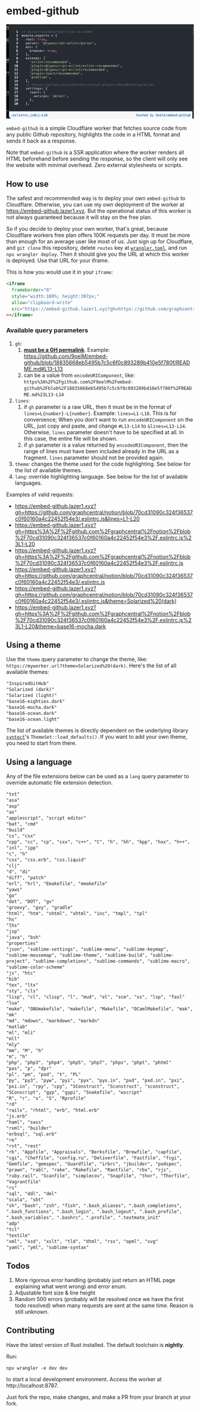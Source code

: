 # embed-github

![iframe Screenshot](./iframe-screenshot.png)

`embed-github` is a simple Cloudflare worker that fetches source code from any public Github repository, highlights the code in a HTML format and sends it back as a response.

Note that `embed-github` is a SSR application where the worker renders all HTML beforehand before sending the response, so the client will only see the website with minimal overhead. Zero external stylesheets or scripts.

## How to use

The safest and recommended way is to deploy your own `embed-github` to Cloudflare. Otherwise, you can use my own deployment of the worker at https://embed-github.lazer1.xyz. But the operational status of this worker is not always guaranteed because it will stay on the free plan.

So if you decide to deploy your own worker, that's great, because Cloudflare workers free plan offers 100K requests per day. It must be more than enough for an average user like most of us. Just sign up for Cloudflare, and `git clone` this repository, delete `routes` key at [`wrangler.toml`](./wrangler.toml), and run `npx wrangler deploy`. Then it should give you the URL at which this worker is deployed. Use that URL for your iframe.

This is how you would use it in your `iframe`:

```html
<iframe
  frameborder="0"
  style="width:100%; height:307px;"
  allow="clipboard-write"
  src="https://embed-github.lazer1.xyz?gh=https://github.com/graphcentral/notion/blob/70cd31090c324f36537c0f60160a4c22452f54e3/.eslintrc.js&lines=L1-L20"
></iframe>
```

### Available query parameters

1. `gh`:
   1. **[must be a GH permalink](https://docs.github.com/en/repositories/working-with-files/using-files/getting-permanent-links-to-files#press-y-to-permalink-to-a-file-in-a-specific-commit)**. Example: https://github.com/9oelM/embed-github/blob/18835668eb5495b7c5c6f0c893289b410e5f780f/README.md#L13-L13
   1. can be a value from `encodeURIComponent`, like: `https%3A%2F%2Fgithub.com%2F9oelM%2Fembed-github%2Fblob%2F18835668eb5495b7c5c6f0c893289b410e5f780f%2FREADME.md%23L13-L14`
2. `lines`:
   1. if `gh` parameter is a raw URL, then it must be in the format of `lines=L{number}-L{number}`. Example: `lines=L1-L10`. This is for convenience; When you don't want to run `encodeURIComponent` on the URL, just copy and paste, and change `#L13-L14` to `&lines=L13-L14`. Otherwise, `lines` parameter doesn't have to be specified at all. In this case, the entire file will be shown.
   1. if `gh` parameter is a value returned by `encodeURIComponent`, then the range of lines must have been included already in the URL as a fragment. `lines` parameter should not be provided again.
3. `theme`: changes the theme used for the code highlighting. See below for the list of available themes.
4. `lang`: override highlighting language. See below for the list of available languages.

Examples of valid requests:

- https://embed-github.lazer1.xyz?gh=https://github.com/graphcentral/notion/blob/70cd31090c324f36537c0f60160a4c22452f54e3/.eslintrc.js&lines=L1-L20
- https://embed-github.lazer1.xyz?gh=https%3A%2F%2Fgithub.com%2Fgraphcentral%2Fnotion%2Fblob%2F70cd31090c324f36537c0f60160a4c22452f54e3%2F.eslintrc.js%23L1-L20
- https://embed-github.lazer1.xyz?gh=https%3A%2F%2Fgithub.com%2Fgraphcentral%2Fnotion%2Fblob%2F70cd31090c324f36537c0f60160a4c22452f54e3%2F.eslintrc.js
- https://embed-github.lazer1.xyz?gh=https://github.com/graphcentral/notion/blob/70cd31090c324f36537c0f60160a4c22452f54e3/.eslintrc.js
- https://embed-github.lazer1.xyz?gh=https://github.com/graphcentral/notion/blob/70cd31090c324f36537c0f60160a4c22452f54e3/.eslintrc.js&theme=Solarized%20(dark)
- https://embed-github.lazer1.xyz?gh=https%3A%2F%2Fgithub.com%2Fgraphcentral%2Fnotion%2Fblob%2F70cd31090c324f36537c0f60160a4c22452f54e3%2F.eslintrc.js%23L1-L20&theme=base16-mocha.dark

## Using a theme

Use the `theme` query parameter to change the theme, like: `https://myworker.url?theme=Solarized%20(dark)`. Here's the list of all available themes:

```
"InspiredGitHub"
"Solarized (dark)"
"Solarized (light)"
"base16-eighties.dark"
"base16-mocha.dark"
"base16-ocean.dark"
"base16-ocean.light"
```

The list of available themes is directly dependent on the underlying library [`syntect`](https://github.com/trishume/syntect/)'s `ThemeSet::load_defaults()`. If you want to add your own theme, you need to start from there.

## Using a language

Any of the file extensions below can be used as a `lang` query parameter to override automatic file extension detection.

```
"txt"
"asa"
"asp"
"as"
"applescript", "script editor"
"bat", "cmd"
"build"
"cs", "csx"
"cpp", "cc", "cp", "cxx", "c++", "C", "h", "hh", "hpp", "hxx", "h++", "inl", "ipp"
"c", "h"
"css", "css.erb", "css.liquid"
"clj"
"d", "di"
"diff", "patch"
"erl", "hrl", "Emakefile", "emakefile"
"yaws"
"go"
"dot", "DOT", "gv"
"groovy", "gvy", "gradle"
"html", "htm", "shtml", "xhtml", "inc", "tmpl", "tpl"
"hs"
"lhs"
"jsp"
"java", "bsh"
"properties"
"json", "sublime-settings", "sublime-menu", "sublime-keymap", "sublime-mousemap", "sublime-theme", "sublime-build", "sublime-project", "sublime-completions", "sublime-commands", "sublime-macro", "sublime-color-scheme"
"js", "htc"
"bib"
"tex", "ltx"
"sty", "cls"
"lisp", "cl", "clisp", "l", "mud", "el", "scm", "ss", "lsp", "fasl"
"lua"
"make", "GNUmakefile", "makefile", "Makefile", "OCamlMakefile", "mak", "mk"
"md", "mdown", "markdown", "markdn"
"matlab"
"ml", "mli"
"mll"
"mly"
"mm", "M", "h"
"m", "h"
"php", "php3", "php4", "php5", "php7", "phps", "phpt", "phtml"
"pas", "p", "dpr"
"pl", "pm", "pod", "t", "PL"
"py", "py3", "pyw", "pyi", "pyx", "pyx.in", "pxd", "pxd.in", "pxi", "pxi.in", "rpy", "cpy", "SConstruct", "Sconstruct", "sconstruct", "SConscript", "gyp", "gypi", "Snakefile", "wscript"
"R", "r", "s", "S", "Rprofile"
"rd"
"rails", "rhtml", "erb", "html.erb"
"js.erb"
"haml", "sass"
"rxml", "builder"
"erbsql", "sql.erb"
"re"
"rst", "rest"
"rb", "Appfile", "Appraisals", "Berksfile", "Brewfile", "capfile", "cgi", "Cheffile", "config.ru", "Deliverfile", "Fastfile", "fcgi", "Gemfile", "gemspec", "Guardfile", "irbrc", "jbuilder", "podspec", "prawn", "rabl", "rake", "Rakefile", "Rantfile", "rbx", "rjs", "ruby.rail", "Scanfile", "simplecov", "Snapfile", "thor", "Thorfile", "Vagrantfile"
"rs"
"sql", "ddl", "dml"
"scala", "sbt"
"sh", "bash", "zsh", "fish", ".bash_aliases", ".bash_completions", ".bash_functions", ".bash_login", ".bash_logout", ".bash_profile", ".bash_variables", ".bashrc", ".profile", ".textmate_init"
"adp"
"tcl"
"textile"
"xml", "xsd", "xslt", "tld", "dtml", "rss", "opml", "svg"
"yaml", "yml", "sublime-syntax"
```

## Todos

1. More rigorous error handling (probably just return an HTML page explaining what went wrong) and error enum.
1. Adjustable font size & line height
1. Random 500 errors (probably will be resolved once we have the first todo resolved) when many requests are sent at the same time. Reason is still unknown.

## Contributing

Have the latest version of Rust installed. The default toolchain is **nightly**.

Run:

```
npx wrangler -e dev dev
```

to start a local development environment. Access the worker at http://localhost:8787.

Just fork the repo, make changes, and make a PR from your branch at your fork.
